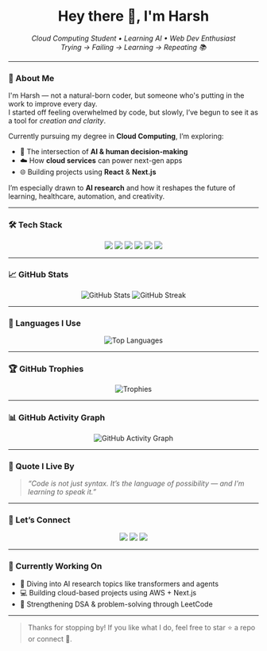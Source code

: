 <h1 align="center">Hey there 👋, I'm Harsh</h1>

<p align="center">
  <em>Cloud Computing Student • Learning AI • Web Dev Enthusiast</em><br/>
  <em>Trying → Failing → Learning → Repeating 📚</em>
</p>

---

### 🧠 About Me

I'm Harsh — not a natural-born coder, but someone who's putting in the work to improve every day.  
I started off feeling overwhelmed by code, but slowly, I’ve begun to see it as a tool for *creation and clarity*.  

Currently pursuing my degree in **Cloud Computing**, I’m exploring:

- 🧠 The intersection of **AI & human decision-making**
- ☁️ How **cloud services** can power next-gen apps
- 🌐 Building projects using **React** & **Next.js**

I’m especially drawn to **AI research** and how it reshapes the future of learning, healthcare, automation, and creativity.

---

### 🛠️ Tech Stack

<p align="center">
  <img src="https://img.shields.io/badge/Next.js-000000?style=for-the-badge&logo=nextdotjs&logoColor=white" />
  <img src="https://img.shields.io/badge/React-20232A?style=for-the-badge&logo=react&logoColor=61DAFB" />
  <img src="https://img.shields.io/badge/TailwindCSS-06B6D4?style=for-the-badge&logo=tailwindcss&logoColor=white" />
  <img src="https://img.shields.io/badge/AWS-FF9900?style=for-the-badge&logo=amazonaws&logoColor=white" />
  <img src="https://img.shields.io/badge/Linux-FCC624?style=for-the-badge&logo=linux&logoColor=black" />
  <img src="https://img.shields.io/badge/GitHub Actions-2088FF?style=for-the-badge&logo=github-actions&logoColor=white" />
</p>

---

### 📈 GitHub Stats

<p align="center">
  <img src="https://github-readme-stats.vercel.app/api?username=your-github-username&show_icons=true&theme=radical" alt="GitHub Stats" />
  <img src="https://streak-stats.demolab.com?user=your-github-username&theme=radical&hide_border=true" alt="GitHub Streak" />
</p>

---

### 🧩 Languages I Use

<p align="center">
  <img src="https://github-readme-stats.vercel.app/api/top-langs/?username=your-github-username&layout=compact&theme=radical" alt="Top Languages" />
</p>

---

### 🏆 GitHub Trophies

<p align="center">
  <img src="https://github-profile-trophy.vercel.app/?username=your-github-username&theme=radical&no-bg=true&no-frame=true" alt="Trophies" />
</p>

---

### 📊 GitHub Activity Graph

<p align="center">
  <img src="https://github-readme-activity-graph.vercel.app/graph?username=your-github-username&bg_color=1a1b27&color=ffffff&line=00c5df&point=ffffff&area=true&hide_border=true" alt="GitHub Activity Graph" />
</p>

---

### 🧠 Quote I Live By

> *“Code is not just syntax. It’s the language of possibility — and I’m learning to speak it.”*

---

### 🔗 Let’s Connect

<p align="center">
  <a href="https://www.linkedin.com/in/your-link/"><img src="https://img.shields.io/badge/LinkedIn-blue?style=for-the-badge&logo=linkedin&logoColor=white" /></a>
  <a href="https://leetcode.com/your-leetcode-link/"><img src="https://img.shields.io/badge/LeetCode-FFA116?style=for-the-badge&logo=leetcode&logoColor=white" /></a>
  <a href="mailto:youremail@example.com"><img src="https://img.shields.io/badge/Gmail-D14836?style=for-the-badge&logo=gmail&logoColor=white" /></a>
</p>

---

### 🚧 Currently Working On

- 🔬 Diving into AI research topics like transformers and agents
- 💻 Building cloud-based projects using AWS + Next.js
- 🧩 Strengthening DSA & problem-solving through LeetCode

---

> Thanks for stopping by! If you like what I do, feel free to star ⭐ a repo or connect 🤝.

